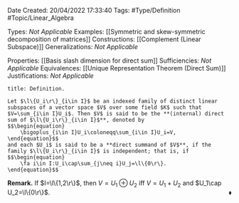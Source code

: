 <div class="topSpace"></div>

Date Created: 20/04/2022 17:33:40
Tags: #Type/Definition #Topic/Linear_Algebra

Types: <i>Not Applicable</i>
Examples: [[Symmetric and skew-symmetric decomposition of matrices]]
Constructions: [[Complement (Linear Subspace)]]
Generalizations: <i>Not Applicable</i>

Properties: [[Basis slash dimension for direct sum]]
Sufficiencies: <i>Not Applicable</i>
Equivalences: [[Unique Representation Theorem (Direct Sum)]]
Justifications: <i>Not Applicable</i>

``` ad-Definition
title: Definition.

Let $\l\{U_i\r\}_{i\in I}$ be an indexed family of distinct linear subspaces of a vector space $V$ over some field $K$ such that $V=\sum_{i\in I}U_i$. Then $V$ is said to be the **(internal) direct sum of $\l\{U_i\r\}_{i\in I}$**, denoted by
$$\begin{equation}
    \bigoplus_{i\in I}U_i\coloneqq\sum_{i\in I}U_i=V,
\end{equation}$$
and each $U_i$ is said to be a **direct summand of $V$**, if the family $\l\{U_i\r\}_{i\in I}$ is independent; that is, if
$$\begin{equation}
    \fa i\in I:U_i\cap\sum_{j\neq i}U_j=\l\{0\r\}.
\end{equation}$$

```

<b>Remark.</b> If $I=\l\{1,2\r\}$, then $V=U_1\oplus U_2$ iff $V=U_1+U_2$ and $U_1\cap U_2=\l\{0\r\}$.<span style="float:right;">$\blacklozenge$</span>

